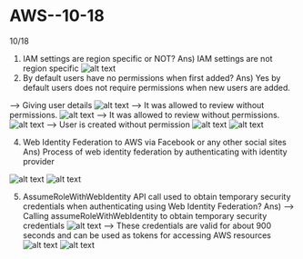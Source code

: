 # AWS--10-18
10/18
1.	IAM settings are region specific or NOT?
Ans) IAM settings are not region specific
![alt text](https://i.imgur.com/mBb7WQb.jpg)
2.	By default users have no permissions when first added?
Ans)  Yes by default users does not require permissions when new users are added.

-->	Giving user details
![alt text](https://i.imgur.com/kTZbA2K.jpg)
-->	It was allowed to review without permissions.
![alt text](https://i.imgur.com/HxGpu9H.jpg)
-->	It was allowed to review without permissions.
![alt text](https://i.imgur.com/4yytcPT.jpg)
-->	User is created without permission
![alt text](https://i.imgur.com/5vkTIdn.jpg)
![alt text](https://i.imgur.com/zuqPoZn.jpg)

4. Web Identity Federation to AWS via Facebook or any other social sites
Ans) Process of web identity federation by authenticating with identity provider 

![alt text](https://i.imgur.com/tIxIV7s.jpg)
![alt text](https://i.imgur.com/6FgUIDC.jpg)

5. AssumeRoleWithWebIdentity API call used to obtain temporary security credentials when authenticating using Web Identity Federation?
Ans) -->	Calling assumeRoleWithWebIdentity to obtain temporary security credentials
![alt text](https://i.imgur.com/9fQ26KL.jpg)
-->	These credentials are valid for about 900 seconds and can be used as tokens for accessing AWS resources
![alt text](https://i.imgur.com/OhqzORe.jpg)
![alt text](https://i.imgur.com/sY5GDAr.jpg)

